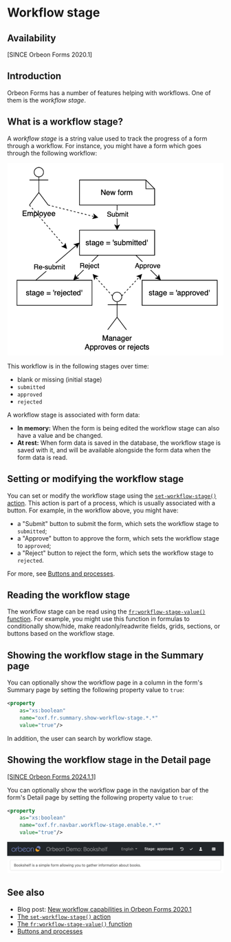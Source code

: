 # Workflow stage

## Availability

[SINCE Orbeon Forms 2020.1]

## Introduction

Orbeon Forms has a number of features helping with workflows. One of them is the *workflow stage*.

## What is a workflow stage?

A *workflow stage* is a string value used to track the progress of a form through a workflow. For instance, you might have a form which goes through the following workflow:

![Example of workflow](../images/workflow-expense-report.png)

This workflow is in the following stages over time:

- blank or missing (initial stage)
- `submitted`
- `approved`
- `rejected`

A workflow stage is associated with form data:

- __In memory:__ When the form is being edited the workflow stage can also have a value and be changed. 
- __At rest:__ When form data is saved in the database, the workflow stage is saved with it, and will be available alongside the form data when the form data is read.

## Setting or modifying the workflow stage

You can set or modify the workflow stage using the [`set-workflow-stage()` action](/form-runner/advanced/buttons-and-processes/actions-form-runner.md#set-workflow-stage). This action is part of a process, which is usually associated with a button. For example, in the workflow above, you might have:

- a "Submit" button to submit the form, which sets the workflow stage to `submitted`;
- a "Approve" button to approve the form, which sets the workflow stage to `approved`;
- a "Reject" button to reject the form, which sets the workflow stage to `rejected`.

For more, see [Buttons and processes](/form-runner/advanced/buttons-and-processes/README.md).

## Reading the workflow stage

The workflow stage can be read using the [`fr:workflow-stage-value()` function](/xforms/xpath/extension-form-runner.md#fr-workflow-stage-value). For example, you might use this function in formulas to conditionally show/hide, make readonly/readwrite fields, grids, sections, or buttons based on the workflow stage.

## Showing the workflow stage in the Summary page

You can optionally show the workflow page in a column in the form's Summary page by setting the following property value to `true`:

```xml
<property 
    as="xs:boolean" 
    name="oxf.fr.summary.show-workflow-stage.*.*"                           
    value="true"/>
```

In addition, the user can search by workflow stage.

## Showing the workflow stage in the Detail page

[\[SINCE Orbeon Forms 2024.1.1\]](/release-notes/orbeon-forms-2024.1.1.md)

You can optionally show the workflow page in the navigation bar of the form's Detail page by setting the following property value to `true`:

```xml
<property 
    as="xs:boolean"
    name="oxf.fr.navbar.workflow-stage.enable.*.*"
    value="true"/>
```

![Workflow stage in the navigation bar](../images/workflow-stage-navbar.png)

## See also

- Blog post: [New workflow capabilities in Orbeon Forms 2020.1](https://www.orbeon.com/2021/01/new-workflow-capabilities-in-orbeon.html)
- [The `set-workflow-stage()` action](/form-runner/advanced/buttons-and-processes/actions-form-runner.md#set-workflow-stage)
- [The `fr:workflow-stage-value()` function](/xforms/xpath/extension-form-runner.md#fr-workflow-stage-value)
- [Buttons and processes](/form-runner/advanced/buttons-and-processes/README.md)